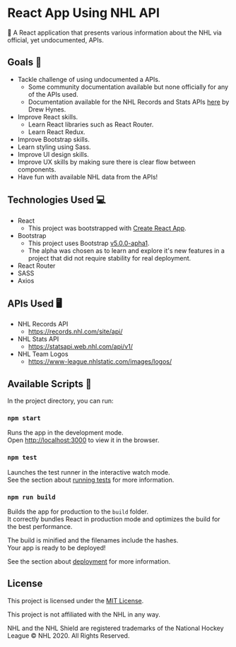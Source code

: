 # React App Using NHL API

:ice_hockey: A React application that presents various information about the NHL via official, yet undocumented, APIs.

## Goals :goal_net:

- Tackle challenge of using undocumented a APIs.
    - Some community documentation available but none officially for any of the APIs used.
    - Documentation available for the NHL Records and Stats APIs [here](https://gitlab.com/dword4/nhlapi) by Drew Hynes.
- Improve React skills.
    - Learn React libraries such as React Router.
    - Learn React Redux.
- Improve Bootstrap skills.
- Learn styling using Sass.
- Improve UI design skills.
- Improve UX skills by making sure there is clear flow between components.
- Have fun with available NHL data from the APIs!

## Technologies Used :computer:

- React
    - This project was bootstrapped with [Create React App](https://github.com/facebook/create-react-app).
- Bootstrap
    - This project uses Bootstrap [v5.0.0-apha1](https://v5.getbootstrap.com/).
    - The alpha was chosen as to learn and explore it's new features in a project that did not require stability for real deployment.
- React Router
- SASS
- Axios

## APIs Used :desktop_computer:

- NHL Records API
    - https://records.nhl.com/site/api/
- NHL Stats API
    - https://statsapi.web.nhl.com/api/v1/
- NHL Team Logos
    - https://www-league.nhlstatic.com/images/logos/

## Available Scripts :page_facing_up:

In the project directory, you can run:

### `npm start`

Runs the app in the development mode.<br />
Open [http://localhost:3000](http://localhost:3000) to view it in the browser.

### `npm test`

Launches the test runner in the interactive watch mode.<br />
See the section about [running tests](https://facebook.github.io/create-react-app/docs/running-tests) for more information.

### `npm run build`

Builds the app for production to the `build` folder.<br />
It correctly bundles React in production mode and optimizes the build for the best performance.

The build is minified and the filenames include the hashes.<br />
Your app is ready to be deployed!

See the section about [deployment](https://facebook.github.io/create-react-app/docs/deployment) for more information.

## License

This project is licensed under the [MIT License](https://github.com/Squiddymabob/nhl-app/blob/master/LICENSE).

This project is not affiliated with the NHL in any way.

NHL and the NHL Shield are registered trademarks of the National Hockey League © NHL 2020. All Rights Reserved.
